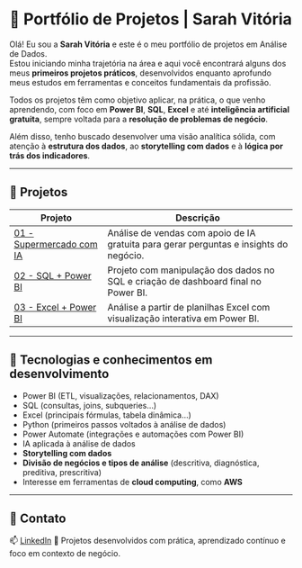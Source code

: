 # 💼 Portfólio de Projetos | Sarah Vitória

Olá! Eu sou a **Sarah Vitória** e este é o meu portfólio de projetos em Análise de Dados.  
Estou iniciando minha trajetória na área e aqui você encontrará alguns dos meus **primeiros projetos práticos**, desenvolvidos enquanto aprofundo meus estudos em ferramentas e conceitos fundamentais da profissão.

Todos os projetos têm como objetivo aplicar, na prática, o que venho aprendendo, com foco em **Power BI**, **SQL**, **Excel** e até **inteligência artificial gratuita**, sempre voltada para a **resolução de problemas de negócio**.

Além disso, tenho buscado desenvolver uma visão analítica sólida, com atenção à **estrutura dos dados**, ao **storytelling com dados** e à **lógica por trás dos indicadores**.

---

## 📁 Projetos

| Projeto | Descrição |
|--------|-----------|
| [01 - Supermercado com IA](./01-supermercado-ia) | Análise de vendas com apoio de IA gratuita para gerar perguntas e insights do negócio. |
| [02 - SQL + Power BI](./02-sql-powerbi) | Projeto com manipulação dos dados no SQL e criação de dashboard final no Power BI. |
| [03 - Excel + Power BI](./03-excel-powerbi) | Análise a partir de planilhas Excel com visualização interativa em Power BI. |

---

## 🔧 Tecnologias e conhecimentos em desenvolvimento

- Power BI (ETL, visualizações, relacionamentos, DAX)
- SQL (consultas, joins, subqueries...)
- Excel (principais fórmulas, tabela dinâmica...)
- Python (primeiros passos voltados à análise de dados)
- Power Automate (integrações e automações com Power BI)
- IA aplicada à análise de dados
- **Storytelling com dados**
- **Divisão de negócios e tipos de análise** (descritiva, diagnóstica, preditiva, prescritiva)
- Interesse em ferramentas de **cloud computing**, como **AWS**

---

## 🤝 Contato

📫 [LinkedIn](https://www.linkedin.com/in/sarah-vitoria-rodrigues-4065b61a5/)
🧠 Projetos desenvolvidos com prática, aprendizado contínuo e foco em contexto de negócio.